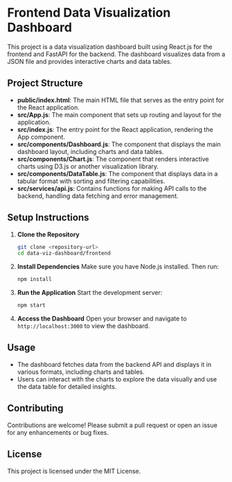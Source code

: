 # Frontend Data Visualization Dashboard

This project is a data visualization dashboard built using React.js for the frontend and FastAPI for the backend. The dashboard visualizes data from a JSON file and provides interactive charts and data tables.

## Project Structure

- **public/index.html**: The main HTML file that serves as the entry point for the React application.
- **src/App.js**: The main component that sets up routing and layout for the application.
- **src/index.js**: The entry point for the React application, rendering the App component.
- **src/components/Dashboard.js**: The component that displays the main dashboard layout, including charts and data tables.
- **src/components/Chart.js**: The component that renders interactive charts using D3.js or another visualization library.
- **src/components/DataTable.js**: The component that displays data in a tabular format with sorting and filtering capabilities.
- **src/services/api.js**: Contains functions for making API calls to the backend, handling data fetching and error management.

## Setup Instructions

1. **Clone the Repository**
   ```bash
   git clone <repository-url>
   cd data-viz-dashboard/frontend
   ```

2. **Install Dependencies**
   Make sure you have Node.js installed. Then run:
   ```bash
   npm install
   ```

3. **Run the Application**
   Start the development server:
   ```bash
   npm start
   ```

4. **Access the Dashboard**
   Open your browser and navigate to `http://localhost:3000` to view the dashboard.

## Usage

- The dashboard fetches data from the backend API and displays it in various formats, including charts and tables.
- Users can interact with the charts to explore the data visually and use the data table for detailed insights.

## Contributing

Contributions are welcome! Please submit a pull request or open an issue for any enhancements or bug fixes.

## License

This project is licensed under the MIT License.